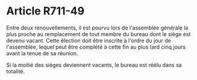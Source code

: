 # Article R711-49

<p>Entre deux renouvellements, il est pourvu lors de l'assemblée générale la plus proche au remplacement de tout membre du bureau dont le siège est devenu vacant. Cette élection doit être inscrite à l'ordre du jour de l'assemblée, lequel peut être complété à cette fin au plus tard cinq jours avant la tenue de sa réunion. </p><p> Si la moitié des sièges deviennent vacants, le bureau est réélu dans sa totalité. </p>
